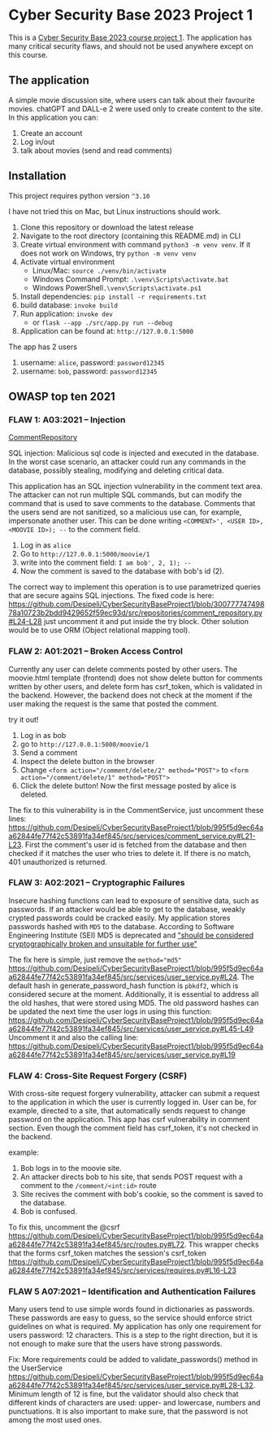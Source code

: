 # Cyber Security Base 2023 Project 1

This is a [Cyber Security Base 2023 course project 1](https://cybersecuritybase.mooc.fi/module-3.1). The application has many critical security flaws, and should not be used anywhere except on this course.

## The application

A simple movie discussion site, where users can talk about their favourite movies. chatGPT and DALL-e 2 were used only to create content to the site. In this application you can:
1. Create an account
2. Log in/out
3. talk about movies (send and read comments)

## Installation

This project requires python version `^3.10`

I have not tried this on Mac, but Linux instructions should work.

1. Clone this repository or download the latest release
2. Navigate to the root directory (containing this README.md) in CLI
3. Create virtual environment with command `python3 -m venv venv`. If it does not work on Windows, try `python -m venv venv`
4. Activate virtual environment
    - Linux/Mac: `source ./venv/bin/activate`
    - Windows Command Prompt: `.\venv\Scripts\activate.bat`
    - Windows PowerShell`.\venv\Scripts\activate.ps1`
5. Install dependencies: `pip install -r requirements.txt`
6. build database: `invoke build`
7. Run application: `invoke dev`
    - or `flask --app ./src/app.py run --debug`
8. Application can be found at: `http://127.0.0.1:5000`

The app has 2 users
1. username: `alice`, password: `password12345`
2. username: `bob`, password: `password12345`


## OWASP top ten 2021

### FLAW 1: A03:2021 – Injection

[CommentRepository](https://github.com/Desipeli/CyberSecurityBaseProject1/blob/main/src/repositories/comment_repository.py)

SQL injection: Malicious sql code is injected and executed in the database. In the worst case scenario, an attacker could run any commands in the database, possibly stealing, modifying and deleting critical data.

This application has an SQL injection vulnerability in the comment text area. The attacker can not run multiple SQL commands, but can modify the command that is used to save comments to the database. Comments that the users send are not sanitized, so a malicious use can, for example, impersonate another user. This can be done writing `<COMMENT>', <USER ID>, <MOOVIE ID>); --` to the comment field.
1. Log in as `alice`
2. Go to `http://127.0.0.1:5000/moovie/1`
3. write into the comment field: `I am bob', 2, 1); --`
4. Now the comment is saved to the database with bob's id (2).

The correct way to implement this operation is to use parametrized queries that are secure agains SQL injections. The fixed code is here: https://github.com/Desipeli/CyberSecurityBaseProject1/blob/30077774749878a10723b2bdd9429652f59ec93d/src/repositories/comment_repository.py#L24-L28 just uncomment it and put inside the try block. Other solution would be to use ORM (Object relational mapping tool).


### FLAW 2: A01:2021 – Broken Access Control

Currently any user can delete comments posted by other users. The moovie.html template (frontend) does not show delete button for comments written by other users, and delete form has csrf_token, which is validated in the backend. However, the backend does not check at the moment if the user making the request is the same that posted the comment.

try it out!
1. Log in as bob
2. go to `http://127.0.0.1:5000/moovie/1`
3. Send a comment
4. Inspect the delete button in the browser
5. Change `<form action="/comment/delete/2" method="POST">` to `<form action="/comment/delete/1" method="POST">`
6. Click the delete button! Now the first message posted by alice is deleted.

The fix to this vulnerability is in the CommentService, just uncomment these lines: https://github.com/Desipeli/CyberSecurityBaseProject1/blob/995f5d9ec64aa62844fe77f42c53891fa34ef845/src/services/comment_service.py#L21-L23. First the comment's user id is fetched from the database and then checked if it matches the user who tries to delete it. If there is no match, 401 unauthorized is returned.

### FLAW 3: A02:2021 – Cryptographic Failures

Insecure hashing functions can lead to exposure of sensitive data, such as passwords. If an attacker would be able to get to the database, weakly crypted passwords could be cracked easily. My application stores passwords hashed with `MD5` to the database. According to Software Engineering Institute (SEI) MD5 is deprecated and ["should be considered cryptographically broken and unsuitable for further use"](https://www.kb.cert.org/vuls/id/836068)

The fix here is simple, just remove the `method="md5"` https://github.com/Desipeli/CyberSecurityBaseProject1/blob/995f5d9ec64aa62844fe77f42c53891fa34ef845/src/services/user_service.py#L24. The default hash in generate_password_hash function is `pbkdf2`, which is considered secure at the moment. Additionally, it is essential to address all the old hashes, that were stored using MD5. The old password hashes can be updated the next time the user logs in using this function: https://github.com/Desipeli/CyberSecurityBaseProject1/blob/995f5d9ec64aa62844fe77f42c53891fa34ef845/src/services/user_service.py#L45-L49 Uncomment it and also the calling line: https://github.com/Desipeli/CyberSecurityBaseProject1/blob/995f5d9ec64aa62844fe77f42c53891fa34ef845/src/services/user_service.py#L19

### FLAW 4: Cross-Site Request Forgery (CSRF) 

With cross-site request forgery vulnerability, attacker can submit a request to the application in which the user is currently logged in. User can be, for example, directed to a site, that automatically sends request to change password on the application. This app has csrf vulnerability in comment section. Even though the comment field has csrf_token, it's not checked in the backend.

example:
1. Bob logs in to the moovie site.
2. An attacker directs bob to his site, that sends POST request with a comment to the `/comment/<int:id>` route
3. Site recives the comment with bob's cookie, so the comment is saved to the database.
4. Bob is confused.

To fix this, uncomment the @csrf https://github.com/Desipeli/CyberSecurityBaseProject1/blob/995f5d9ec64aa62844fe77f42c53891fa34ef845/src/routes.py#L72. This wrapper checks that the forms csrf_token matches the session's csrf_token https://github.com/Desipeli/CyberSecurityBaseProject1/blob/995f5d9ec64aa62844fe77f42c53891fa34ef845/src/services/requires.py#L16-L23

### FLAW 5 A07:2021 – Identification and Authentication Failures

Many users tend to use simple words found in dictionaries as passwords. These passwords are easy to guess, so the service should enforce strict guidelines on what is required. My application has only one requirement for users password: 12 characters. This is a step to the right direction, but it is not enough to make sure that the users have strong passwords.

Fix: More requirements could be added to validate_passwords() method in the UserService https://github.com/Desipeli/CyberSecurityBaseProject1/blob/995f5d9ec64aa62844fe77f42c53891fa34ef845/src/services/user_service.py#L28-L32. Minimum length of 12 is fine, but the validator should also check that different kinds of characters are used: upper- and lowercase, numbers and punctuations. It is also important to make sure, that the password is not among the most used ones.
